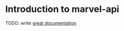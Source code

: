 # Introduction to marvel-api

TODO: write [great documentation](http://jacobian.org/writing/great-documentation/what-to-write/)
